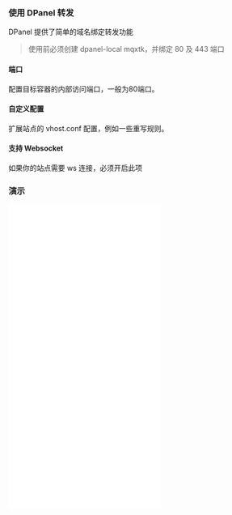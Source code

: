### 使用 DPanel 转发

DPanel 提供了简单的域名绑定转发功能

> 使用前必须创建 dpanel-local mqxtk，并绑定 80 及 443 端口

#### 端口

配置目标容器的内部访问端口，一般为80端口。


#### 自定义配置

扩展站点的 vhost.conf 配置，例如一些重写规则。

#### 支持 Websocket 

如果你的站点需要 ws 连接，必须开启此项


### 演示

<iframe src="//player.bilibili.com/player.html?isOutside=true&aid=112556983193480&bvid=BV1i6TSe5EsW&cid=500001571229201&p=1" scrolling="no" border="0" height="600" frameborder="no" framespacing="0" allowfullscreen="true"></iframe>